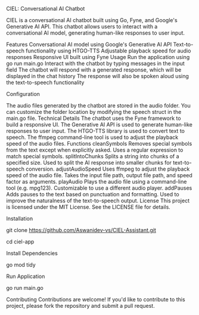 CIEL: Conversational AI Chatbot

CIEL is a conversational AI chatbot built using Go, Fyne, and Google's Generative AI API. This chatbot allows users to interact with a conversational AI model, generating human-like responses to user input.

Features
Conversational AI model using Google's Generative AI API
Text-to-speech functionality using HTGO-TTS
Adjustable playback speed for audio responses
Responsive UI built using Fyne
Usage
Run the application using go run main.go
Interact with the chatbot by typing messages in the input field
The chatbot will respond with a generated response, which will be displayed in the chat history
The response will also be spoken aloud using the text-to-speech functionality

Configuration

The audio files generated by the chatbot are stored in the audio folder. You can customize the folder location by modifying the speech struct in the main.go file.
Technical Details
The chatbot uses the Fyne framework to build a responsive UI.
The Generative AI API is used to generate human-like responses to user input.
The HTGO-TTS library is used to convert text to speech.
The ffmpeg command-line tool is used to adjust the playback speed of the audio files.
Functions
cleanSymbols
Removes special symbols from the text except when explicitly asked.
Uses a regular expression to match special symbols.
splitIntoChunks
Splits a string into chunks of a specified size.
Used to split the AI response into smaller chunks for text-to-speech conversion.
adjustAudioSpeed
Uses ffmpeg to adjust the playback speed of the audio file.
Takes the input file path, output file path, and speed factor as arguments.
playAudio
Plays the audio file using a command-line tool (e.g. mpg123).
Customizable to use a different audio player.
addPauses
Adds pauses to the text based on punctuation and formatting.
Used to improve the naturalness of the text-to-speech output.
License
This project is licensed under the MIT License. See the LICENSE file for details.

Installation

git clone https://github.com/Aswanidev-vs/CIEL-Assistant.git

cd ciel-app

Install Dependencies

go mod tidy

Run Application

go run main.go

Contributing
Contributions are welcome! If you'd like to contribute to this project, please fork the repository and submit a pull request.
